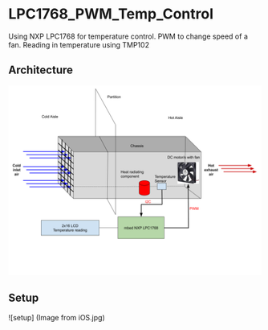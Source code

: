 # LPC1768_PWM_Temp_Control
Using NXP LPC1768 for temperature control. PWM to change speed of a fan. Reading in temperature using TMP102

## Architecture
![architecture](Embedded_FW_Project.png)

## Setup
![setup] (Image from iOS.jpg)
